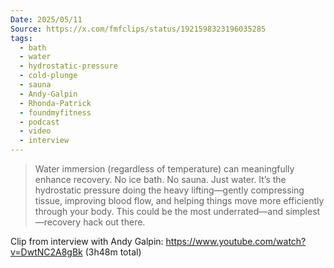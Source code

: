 ```yaml
---
Date: 2025/05/11
Source: https://x.com/fmfclips/status/1921598323196035285
tags: 
  - bath
  - water
  - hydrostatic-pressure
  - cold-plunge
  - sauna
  - Andy-Galpin
  - Rhonda-Patrick
  - foundmyfitness
  - podcast
  - video
  - interview
---
```


> Water immersion (regardless of temperature) can meaningfully enhance recovery. No ice bath. No sauna. Just water. It’s the hydrostatic pressure doing the heavy lifting—gently compressing tissue, improving blood flow, and helping things move more efficiently through your body. This could be the most underrated—and simplest—recovery hack out there.

Clip from interview with Andy Galpin: https://www.youtube.com/watch?v=DwtNC2A8gBk (3h48m total)


